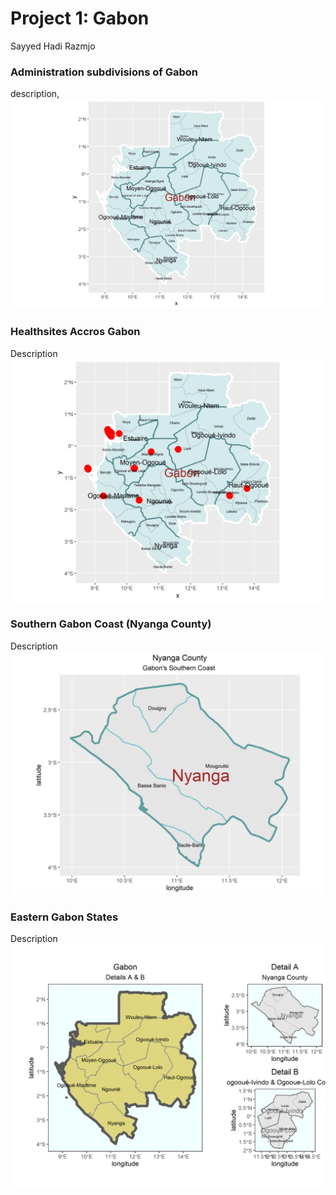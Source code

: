 # Project 1: Gabon
Sayyed Hadi Razmjo

### Administration subdivisions of Gabon
description,
![](Gabon.png)

### Healthsites Accros Gabon
Description 
![](Gabon_stretch_goal_1.png)

### Southern Gabon Coast (Nyanga County)
Description
![](Gabon_stretch_goal_2.png)


### Eastern Gabon States
Description 
![](Gabon_stretch_goal_3.png)



